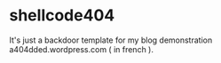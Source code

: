 # shellcode404

It's just a backdoor template for my blog demonstration a404dded.wordpress.com ( in french ).
